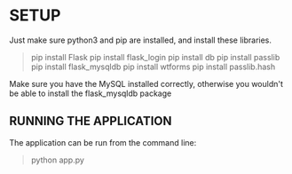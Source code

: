 # SETUP

Just make sure python3 and pip are installed, and install these libraries.
> pip install Flask
> pip install flask_login
> pip install db
> pip install passlib
> pip install flask_mysqldb
> pip install wtforms
> pip install passlib.hash

Make sure you have the MySQL installed correctly, otherwise you wouldn't be able
to install the flask_mysqldb package

## RUNNING THE APPLICATION

The application can be run from the command line:
> python app.py